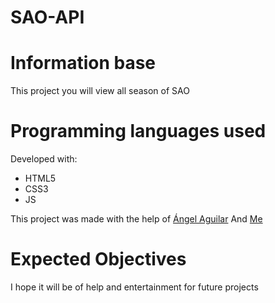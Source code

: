 # SAO-API

# Information base
This project you will view all season of SAO

# Programming languages ​​used
Developed with:
* HTML5
* CSS3
* JS

This project was made with the help of  [Ángel Aguilar](https://twitter.com/devangelaguilar) And [Me](https://github.com/Checolin00p2)

# Expected Objectives
I hope it will be of help and entertainment for future projects
